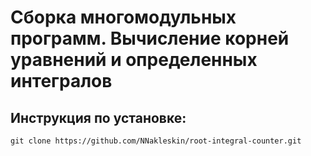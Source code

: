 # Сборка многомодульных программ. Вычисление корней уравнений и определенных интегралов

## Инструкция по установке:
    git clone https://github.com/NNakleskin/root-integral-counter.git
